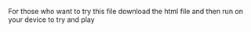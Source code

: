 For those who want to try this file download the html file and then run on your device to try and play

